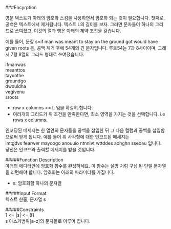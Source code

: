 ###Encyrption  
  
영문 텍스트가 아래의 암호화 스킴을 사용하면서 암호화 되는 것이 필요합니다.
첫째로, 공백은 텍스트에서 제거됩니다. 텍스트 L의 길이를 보자.
그러면 문자들이 하나의 그리드로 쓰여졌고, 이것의 열과 행은 아래의 제약 조건을 갖습니다.
  
예를 들어, 문장 s=if man was meant to stay on the ground got would have given roots 은, 공백 제거 후에
54개의 긴 문자입니다. 루트54는 7과 8사이이며, 그래서 7행 8열의 그리드 형태로 쓰여졌습니다.
  
ifmanwas  
meanttos          
tayonthe  
groundgo  
dwouldha  
vegivenu  
sroots
  
* row x columns >= L 임을 확실히 합니다.
* 여러개의 그리드가 위 조건을 만족한다면, 최소 영역을 가지는 것을 선택합니다. i.e rows x columns.

인코딩된 메세지는 한 열안의 문자들을 공백을 삽입한 뒤
그 다음 컬럼과 공백을 삽입함으로써 얻게 됩니다.
예를 들어 위 사각형에 대한 인코드된 메세지는   
imtgdvs fearwer mayoogo anouuio ntnnlvt wttddes aohghn sseoau 입니다.  
당신은 인코드와 출력할 메세지를 받을 것입니다.

#####Function Description  
아래의 에디터안에 암호화 함수를 완성하세요. 이 함수는 설명 처럼 구성 된 단일 문자열을 리턴해야 합니다.
암호화는 아래의 파라미터를 가집니다.
* s: 암호화할 하나의 문자열

#####Input Format  
텍스트 한줄, 문자열 s

#####Constraints  
1 <= |s| <= 81  
s 아스키범위[a-z]의 문자들로 이루어 집니다.

